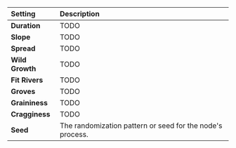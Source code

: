 | Setting         | Description |
| :-------------- | :---------- |
| **Duration**    | TODO        |
| **Slope**       | TODO        |
| **Spread**      | TODO        |
| **Wild Growth** | TODO        |
| **Fit Rivers**  | TODO        |
| **Groves**      | TODO        |
| **Graininess**  | TODO        |
| **Cragginess**  | TODO        |
| **Seed**           | The randomization pattern or seed for the node's process. |        |